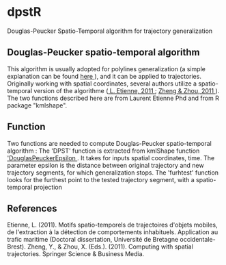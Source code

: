 # dpstR
Douglas-Peucker Spatio-Temporal algorithm for trajectory generalization

## Douglas-Peucker spatio-temporal algorithm

This algorithm is usually adopted for polylines generalization (a simple explanation can be found  <a href=https://github.com/zimmicz/simpline.wiki.git> here </a>), and it can be applied to trajectories. Originally working with spatial coordinates, several authors utilize a spatio-temporal version of the algorithme (<a href=https://tel.archives-ouvertes.fr/file/index/docid/667953/filename/these_etienne.pdf> L. Etienne, 2011 </a> ; <a href=https://www.microsoft.com/en-us/research/wp-content/uploads/2011/11/TrajectoryComputing_Preview.pdf> Zheng & Zhou, 2011 </a> ). The two functions described here are from Laurent Etienne Phd and from R package "kmlshape".

## Function

Two functions are needed to compute Douglas-Peucker spatio-temporal algorithm : 
The 'DPST' function is extracted from kmlShape function <a href= https://github.com/cran/kmlShape/blob/master/man/DouglasPeucker.Rd > 'DouglasPeuckerEpsilon </a>. It takes for inputs spatial coordinates, time. The parameter epsilon is the distance between original trajectory and new trajectory segments, for which generalization stops. 
The 'furhtest' function looks for the furthest point to the tested trajectory segment, with a spatio-temporal projection

## References

Etienne, L. (2011). Motifs spatio-temporels de trajectoires d'objets mobiles, de l'extraction à la détection de comportements inhabituels. Application au trafic maritime (Doctoral dissertation, Université de Bretagne occidentale-Brest).
Zheng, Y., & Zhou, X. (Eds.). (2011). Computing with spatial trajectories. Springer Science & Business Media.
